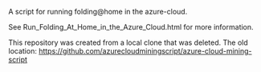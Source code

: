 A script for running folding@home in the azure-cloud.

See Run_Folding_At_Home_in_the_Azure_Cloud.html for more information.

This repository was created from a local clone that was deleted. The old location: https://github.com/azurecloudminingscript/azure-cloud-mining-script